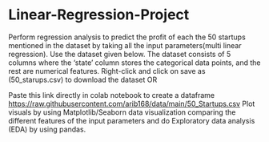 # Linear-Regression-Project
Perform regression analysis to predict the profit of each the 50 startups mentioned in the dataset by taking all the input parameters(multi linear regression). Use the dataset given below. The dataset consists of 5 columns where the ‘state’ column stores the categorical data points, and the rest are numerical features. Right-click and click on save as (50_starups.csv) to download the dataset OR

Paste this link directly in colab notebook to create a dataframe
https://raw.githubusercontent.com/arib168/data/main/50_Startups.csv
Plot visuals by using Matplotlib/Seaborn data visualization comparing the different features of the input parameters and do Exploratory data analysis (EDA) by using pandas. 
